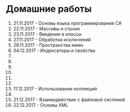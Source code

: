 # Домашние работы
1. 21.11.2017 - Основы языка программирования C#
2. 22.11.2017 - Массивы и строки
3. 23.11.2017 - Введение в классы
4. 27.11.2017 - Обработка исключений
5. 28.11.2017 - Пространства имен
6. 04.12.2017 - Индексаторы и свойства
7.
8.
9.
10.
11.
12.
13. 11.12.2017 - Использование коллекций
14.
15. 21.12.2017 - Взаимодействие с файловой системой
16. 22.12.2017 - Основы XML